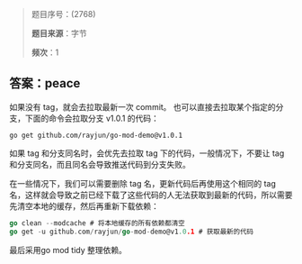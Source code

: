 >  题目序号：(2768)
>
>  **题目来源**：字节  
>
>  **频次**：1

## 答案：peace

如果没有 tag，就会去拉取最新一次 commit。
也可以直接去拉取某个指定的分支，下面的命令会拉取分支 v1.0.1 的代码：

```shell
go get github.com/rayjun/go-mod-demo@v1.0.1
```

如果 tag 和分支同名时，会优先去拉取 tag 下的代码，一般情况下，不要让 tag 和分支同名，而且同名会导致推送代码到分支失败。

在一些情况下，我们可以需要删除 tag 名，更新代码后再使用这个相同的 tag 名，这样就会导致之前已经下载了这些代码的人无法获取到最新的代码，所以需要先清空本地的缓存，然后再重新下载依赖：

```go
go clean --modcache # 将本地缓存的所有依赖都清空
go get -u github.com/rayjun/go-mod-demo@v1.0.1 # 获取最新的代码
```

最后采用go mod tidy 整理依赖。